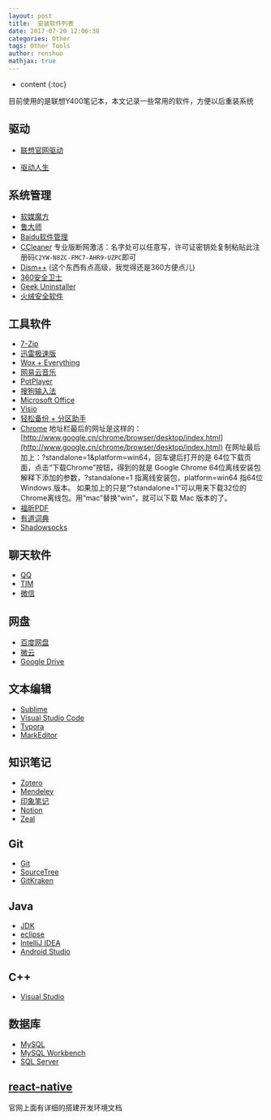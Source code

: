 ```yaml
---
layout: post
title:  安装软件列表
date: 2017-07-20 12:06:38
categories: Other
tags: Other Tools
author: renshuo
mathjax: true
---
```


* content
{:toc}

目前使用的是联想Y400笔记本，本文记录一些常用的软件，方便以后重装系统

<!--more-->

## 驱动

* [联想官网驱动](http://support.lenovo.com.cn/lenovo/wsi/Modules/DriverByType.aspx?OneCome=&SearchType=1&LogicType=0&MachineId=11041&IsSeachOne=true&IsBackPage=false&ptype=2&typename=IdeaPad%20Y400&from=select&ptid=6215)

* [驱动人生](http://www.160.com/)

## 系统管理

* [软媒魔方](http://mofang.ruanmei.com/)
* [鲁大师](http://www.ludashi.com/)
* [Baidu软件管理](http://ruanjian.baidu.com/index/index.html)
* [CCleaner](https://www.piriform.com/)  专业版断网激活：名字处可以任意写，许可证密钥处复制粘贴此注册码`C2YW-N8ZC-FMC7-AHR9-UZPC`即可
* [Dism++](https://www.chuyu.me/zh-Hans/index.html) (这个东西有点高级，我觉得还是360方便点儿)
* [360安全卫士](http://weishi.360.cn/?source=homepage&r=bd)
* [Geek Uninstaller](https://geekuninstaller.com/)
* [火绒安全软件](http://www.huorong.cn/) 

## 工具软件

* [7-Zip](http://7-zip.org/)
* [迅雷极速版]()
* [Wox + Everything](https://github.com/Wox-launcher/Wox/releases)
* [网易云音乐](http://music.163.com/)
* [PotPlayer](http://potplayer.daum.net/?lang=zh_CN)
* [搜狗输入法](http://pinyin.sogou.com/)
* [Microsoft Office](http://www.itellyou.cn/)
* [Visio](http://www.itellyou.cn/)
* [轻松备份 + 分区助手](http://www.disktool.cn/)
* [Chrome](http://www.google.cn/chrome/browser/desktop/index.html)
  地址栏最后的网址是这样的：[http://www.google.cn/chrome/browser/desktop/index.html](http://www.google.cn/chrome/browser/desktop/index.html)
  在网址最后加上：?standalone=1&platform=win64，回车键后打开的是 64位下载页面，点击“下载Chrome”按钮，得到的就是 Google Chrome 64位离线安装包
  解释下添加的参数，?standalone=1 指离线安装包，platform=win64 指64位Windows 版本。
  如果加上的只是“?standalone=1”可以用来下载32位的Chrome离线包。用“mac”替换“win”，就可以下载 Mac 版本的了。
* [福昕PDF](https://www.foxitsoftware.cn/products/reader/)
* [有道词典](http://dict.youdao.com/)
* [Shadowsocks]()

## 聊天软件

* [QQ](http://im.qq.com/download/)
* [TIM](http://office.qq.com/)
* [微信](https://weixin.qq.com/)

##  网盘

* [百度网盘](https://pan.baidu.com)
* [微云](https://www.weiyun.com)
* [Google Drive](https://drive.google.com)

## 文本编辑

* [Sublime](http://www.sublimetext.com/)
* [Visual Studio Code](https://code.visualstudio.com/)
* [Typora](https://www.typora.io/)
* [MarkEditor](http://zrey.com/app/markeditor)

## 知识笔记

* [Zotero](https://www.zotero.org/)
* [Mendeley](https://www.mendeley.com/)
* [印象笔记](https://app.yinxiang.com/Home.action)
* [Notion](https://www.notion.so)
* [Zeal](https://zealdocs.org/)

## Git

* [Git](https://git-scm.com/)
* [SourceTree](https://www.sourcetreeapp.com/)
* [GitKraken](https://www.gitkraken.com/)

## Java

* [JDK](http://www.oracle.com/technetwork/java/javase/downloads/index.html)
* [eclipse](https://www.eclipse.org/downloads/eclipse-packages/)
* [IntelliJ IDEA](https://www.jetbrains.com/idea/)
* [Android Studio](https://developer.android.com/studio/index.html)

## C++

* [Visual Studio](http://www.itellyou.cn/)

## 数据库

* [MySQL](https://dev.mysql.com/downloads/)
* [MySQL Workbench](https://dev.mysql.com/downloads/workbench/)
* [SQL Server](http://www.itellyou.cn/)

## [react-native](http://reactnative.cn/)

官网上面有详细的搭建开发环境文档